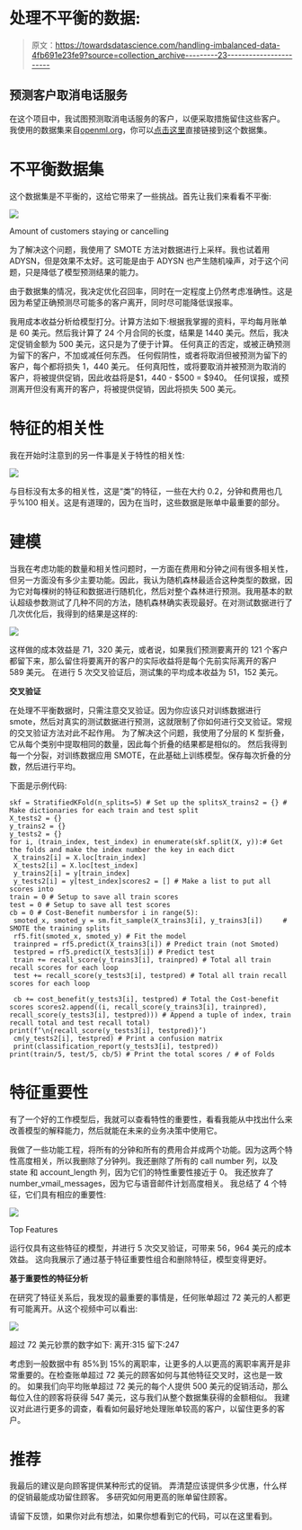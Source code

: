 # 处理不平衡的数据:

> 原文：<https://towardsdatascience.com/handling-imbalanced-data-4fb691e23fe9?source=collection_archive---------23----------------------->

## 预测客户取消电话服务

在这个项目中，我试图预测取消电话服务的客户，以便采取措施留住这些客户。
我使用的数据集来自[openml.org](https://www.openml.org)，你可以[点击这里](https://www.openml.org/d/40701)直接链接到这个数据集。

# **不平衡数据集**

这个数据集是不平衡的，这给它带来了一些挑战。首先让我们来看看不平衡:

![](img/1c2f105114e01b8a025da52e051c9739.png)

Amount of customers staying or cancelling

为了解决这个问题，我使用了 SMOTE 方法对数据进行上采样。我也试着用 ADYSN，但是效果不太好。这可能是由于 ADYSN 也产生随机噪声，对于这个问题，只是降低了模型预测结果的能力。

由于数据集的情况，我决定优化召回率，同时在一定程度上仍然考虑准确性。这是因为希望正确预测尽可能多的客户离开，同时尽可能降低误报率。

我用成本收益分析给模型打分。计算方法如下:根据我掌握的资料，平均每月账单是 60 美元。然后我计算了 24 个月合同的长度，结果是 1440 美元。然后，我决定促销金额为 500 美元，这只是为了便于计算。
任何真正的否定，或被正确预测为留下的客户，不加或减任何东西。
任何假阴性，或者将取消但被预测为留下的客户，每个都将损失 1，440 美元。
任何真阳性，或将要取消并被预测为取消的客户，将被提供促销，因此收益将是$1，440 - $500 = $940。
任何误报，或预测离开但没有离开的客户，将被提供促销，因此将损失 500 美元。

# **特征的相关性**

我在开始时注意到的另一件事是关于特性的相关性:

![](img/92c2c0c1e0f20f74a6f1cade0e308b57.png)

与目标没有太多的相关性，这是“类”的特征，一些在大约 0.2，分钟和费用也几乎%100 相关。这是有道理的，因为在当时，这些数据是账单中最重要的部分。

# 建模

当我在考虑功能的数量和相关性问题时，一方面在费用和分钟之间有很多相关性，但另一方面没有多少主要功能。因此，我认为随机森林最适合这种类型的数据，因为它对每棵树的特征和数据进行随机化，然后对整个森林进行预测。我用基本的默认超级参数测试了几种不同的方法，随机森林确实表现最好。在对测试数据进行了几次优化后，我得到的结果是这样的:

![](img/72b9f28eef2146bf924d8ba7b46dd08b.png)

这样做的成本效益是 71，320 美元，或者说，如果我们预测要离开的 121 个客户都留下来，那么留住将要离开的客户的实际收益将是每个先前实际离开的客户 589 美元。
在进行 5 次交叉验证后，测试集的平均成本收益为 51，152 美元。

**交叉验证**

在处理不平衡数据时，只需注意交叉验证。因为你应该只对训练数据进行 smote，然后对真实的测试数据进行预测，这就限制了你如何进行交叉验证。常规的交叉验证方法对此不起作用。
为了解决这个问题，我使用了分层的 K 型折叠，它从每个类别中提取相同的数量，因此每个折叠的结果都是相似的。
然后我得到每一个分裂，对训练数据应用 SMOTE，在此基础上训练模型。保存每次折叠的分数，然后进行平均。

下面是示例代码:

```
skf = StratifiedKFold(n_splits=5) # Set up the splitsX_trains2 = {} # Make dictionaries for each train and test split
X_tests2 = {}
y_trains2 = {}
y_tests2 = {}
for i, (train_index, test_index) in enumerate(skf.split(X, y)):# Get the folds and make the index number the key in each dict
 X_trains2[i] = X.loc[train_index]
 X_tests2[i] = X.loc[test_index]
 y_trains2[i] = y[train_index]
 y_tests2[i] = y[test_index]scores2 = [] # Make a list to put all scores into 
train = 0 # Setup to save all train scores 
test = 0 # Setup to save all test scores
cb = 0 # Cost-Benefit numbersfor i in range(5):
 smoted_x, smoted_y = sm.fit_sample(X_trains3[i], y_trains3[i])     # SMOTE the training splits
 rf5.fit(smoted_x, smoted_y) # Fit the model
 trainpred = rf5.predict(X_trains3[i]) # Predict train (not Smoted)
 testpred = rf5.predict(X_tests3[i]) # Predict test
 train += recall_score(y_trains3[i], trainpred) # Total all train recall scores for each loop
 test += recall_score(y_tests3[i], testpred) # Total all train recall scores for each loop

 cb += cost_benefit(y_tests3[i], testpred) # Total the Cost-benefit scores scores2.append((i, recall_score(y_trains3[i], trainpred), recall_score(y_tests3[i], testpred))) # Append a tuple of index, train recall total and test recall total) print(f’\n{recall_score(y_tests3[i], testpred)}’)
 cm(y_tests2[i], testpred) # Print a confusion matrix
 print(classification_report(y_tests3[i], testpred))
print(train/5, test/5, cb/5) # Print the total scores / # of Folds
```

# 特征重要性

有了一个好的工作模型后，我就可以查看特性的重要性，看看我能从中找出什么来改善模型的解释能力，然后就能在未来的业务决策中使用它。

我做了一些功能工程，将所有的分钟和所有的费用合并成两个功能。因为这两个特性高度相关，所以我删除了分钟列。我还删除了所有的 call number 列，以及 state 和 account_length 列，因为它们的特性重要性接近于 0。
我还放弃了 number_vmail_messages，因为它与语音邮件计划高度相关。
我总结了 4 个特征，它们具有相应的重要性:

![](img/51a9b86ee1f0ea617ff23fe9ef632b71.png)

Top Features

运行仅具有这些特征的模型，并进行 5 次交叉验证，可带来 56，964 美元的成本效益。
这向我展示了通过基于特征重要性组合和删除特征，模型变得更好。

**基于重要性的特征分析**

在研究了特征关系后，我发现的最重要的事情是，任何账单超过 72 美元的人都更有可能离开。从这个视频中可以看出:

![](img/7da54385971b42cef3d05dd20a4ae6ba.png)

超过 72 美元钞票的数字如下:
离开:315
留下:247

考虑到一般数据中有 85%到 15%的离职率，让更多的人以更高的离职率离开是非常重要的。在检查账单超过 72 美元的顾客如何与其他特征交叉时，这也是一致的。
如果我们向平均账单超过 72 美元的每个人提供 500 美元的促销活动，那么每位入住的顾客将获得 547 美元，这与我们从整个数据集获得的金额相似。
我建议对此进行更多的调查，看看如何最好地处理账单较高的客户，以留住更多的客户。

# 推荐

我最后的建议是向顾客提供某种形式的促销。
弄清楚应该提供多少优惠，什么样的促销最能成功留住顾客。
多研究如何用更高的账单留住顾客。

请留下反馈，如果你对此有想法，如果你想看到它的代码，可以在这里看到。